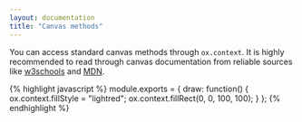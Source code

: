 ```yaml
---
layout: documentation
title: "Canvas methods"
---
```


You can access standard canvas methods through `ox.context`. It is highly recommended to read through canvas documentation from reliable sources like <a href="http://www.w3schools.com/tags/ref_canvas.asp" target="_blank">w3schools</a> and <a href="https://developer.mozilla.org/en-US/docs/Web/API/CanvasRenderingContext2D" target="_blank">MDN</a>.


{% highlight javascript %}
module.exports = {
    draw: function() {
        ox.context.fillStyle = "lightred";
        ox.context.fillRect(0, 0, 100, 100);
    }
};
{% endhighlight %}
